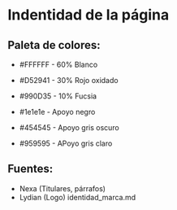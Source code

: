  # Indentidad de la página

## Paleta de colores:

- #FFFFFF - 60% Blanco
- #D52941 - 30% Rojo oxidado
- #990D35 - 10% Fucsia

- #1e1e1e - Apoyo negro
- #454545 - Apoyo gris oscuro
- #959595 - APoyo gris claro

## Fuentes:

- Nexa (Titulares, párrafos)
- Lydian (Logo)
identidad_marca.md
